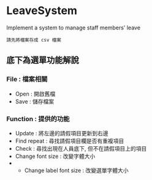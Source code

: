 # LeaveSystem
Implement a system to manage staff members' leave

```
請先將檔案存成 csv 檔案
```

## 底下為選單功能解說

### File : 檔案相關
*   Open : 開啟舊檔
*   Save : 儲存檔案

### Function : 提供的功能
*   Update : 將左邊的請假項目更新到右邊
*   Find repeat : 尋找請假項目欄是否有重複項目
*   Check : 尋找出現在人員底下, 但不在請假項目上的項目
*   Change font size : 改變字體大小
*   *   Change label font size : 改變選單字體大小

